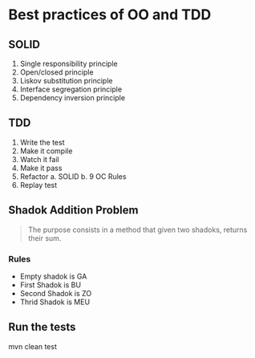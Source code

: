 # Best practices of OO and TDD

## SOLID
  1. Single responsibility principle
  2. Open/closed principle
  3. Liskov substitution principle
  4. Interface segregation principle
  5. Dependency inversion principle

## TDD
   1. Write the test
   2. Make it compile
   3. Watch it fail
   4. Make it pass
   5. Refactor
      a. SOLID
      b. 9 OC Rules
   6. Replay test

## Shadok Addition Problem
> The purpose consists in a method that given two shadoks, returns their sum. 

### Rules

- Empty shadok is GA
- First Shadok is BU
- Second Shadok is ZO
- Thrid Shadok is MEU

## Run the tests
mvn clean test
